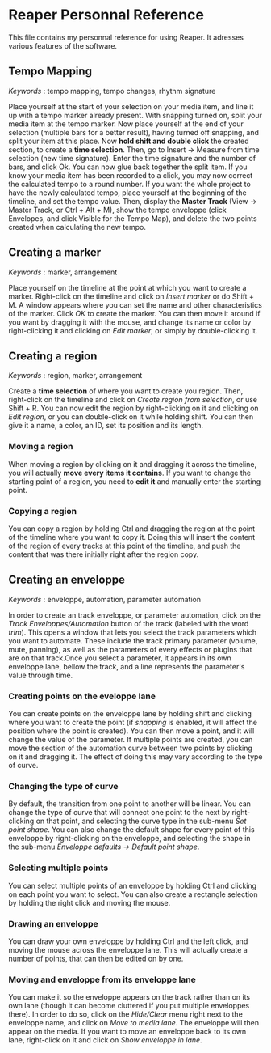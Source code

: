 # Reaper Personnal Reference

This file contains my personnal reference for using Reaper.
It adresses various features of the software.


## Tempo Mapping

*Keywords* : tempo mapping, tempo changes, rhythm signature

Place yourself at the start of your selection on your media item, and line it up with a tempo marker already present. With snapping turned on, split your media item at the tempo marker. Now place yourself at the end of your selection (multiple bars for a better result), having turned off snapping, and split your item at this place. Now **hold shift and double click** the created section, to create a **time selection**. Then, go to Insert -> Measure from time selection (new time signature). Enter the time signature and the number of bars, and click Ok. You can now glue back together the split item.
If you know your media item has been recorded to a click, you may now correct the calculated tempo to a round number.
If you want the whole project to have the newly calculated tempo, place yourself at the beginning of the timeline, and set the tempo value. Then, display the **Master Track** (View -> Master Track, or Ctrl + Alt + M), show the tempo enveloppe (click Envelopes, and click Visible for the Tempo Map), and delete the two points created when calculating the new tempo.



## Creating a marker

*Keywords* : marker, arrangement

Place yourself on the timeline at the point at which you want to create a marker. Right-click on the timeline and click on *Insert marker* or do Shift + M. A window appears where you can set the name and other characteristics of the marker. Click *OK* to create the marker. You can then move it around if you want by dragging it with the mouse, and change its name or color by right-clicking it and clicking on *Edit marker*, or simply by double-clicking it.



## Creating a region

*Keywords* : region, marker, arrangement

Create a **time selection** of where you want to create you region. Then, right-click on the timeline and click on *Create region from selection*, or use Shift + R. You can now edit the region by right-clicking on it and clicking on *Edit region*, or you can double-click on it while holding shift. You can then give it a name, a color, an ID, set its position and its length.

### Moving a region
When moving a region by clicking on it and dragging it across the timeline, you will actually **move every items it contains**. If you want to change the starting point of a region, you need to **edit it** and manually enter the starting point.

### Copying a region
You can copy a region by holding Ctrl and dragging the region at the point of the timeline where you want to copy it. Doing this will insert the content of the region of every tracks at this point of the timeline, and push the content that was there initially right after the region copy.



## Creating an enveloppe

*Keywords* : enveloppe, automation, parameter automation

In order to create an track enveloppe, or parameter automation, click on the *Track Enveloppes/Automation* button of the track (labeled with the word *trim*). This opens a window that lets you select the track parameters which you want to automate. These include the track primary parameter (volume, mute, panning), as well as the parameters of every effects or plugins that are on that track.Once you select a parameter, it appears in its own enveloppe lane, bellow the track, and a line represents the parameter's value through time.

### Creating points on the eveloppe lane
You can create points on the enveloppe lane by holding shift and clicking where you want to create the point (if *snapping* is enabled, it will affect the position where the point is created). You can then move a point, and it will change the value of the parameter.
If multiple points are created, you can move the section of the automation curve between two points by clicking on it and dragging it. The effect of doing this may vary according to the type of curve.

### Changing the type of curve
By default, the transition from one point to another will be linear. You can change the type of curve that will connect one point to the next by right-clicking on that point, and selecting the curve type in the sub-menu *Set point shape*. You can also change the default shape for every point of this enveloppe by right-clicking on the enveloppe, and selecting the shape in the sub-menu *Enveloppe defaults -> Default point shape*.

### Selecting multiple points
You can select multiple points of an enveloppe by holding Ctrl and clicking on each point you want to select.
You can also create a rectangle selection by holding the right click and moving the mouse.

### Drawing an enveloppe
You can draw your own enveloppe by holding Ctrl and the left click, and moving the mouse across the enveloppe lane. This will actually create a number of points, that can then be edited on by one.

### Moving and enveloppe from its enveloppe lane
You can make it so the enveloppe appears on the track rather than on its own lane (though it can become cluttered if you put multiple enveloppes there). In order to do so, click on the *Hide/Clear* menu right next to the enveloppe name, and click on *Move to media lane*. The enveloppe will then appear on the media.
If you want to move an enveloppe back to its own lane, right-click on it and click on *Show enveloppe in lane*.